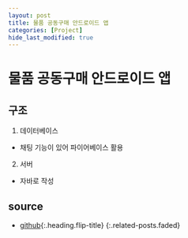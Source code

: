 ```yaml
---
layout: post
title: 물품 공동구매 안드로이드 앱
categories: [Project]
hide_last_modified: true
---
```


# 물품 공동구매 안드로이드 앱

## 구조

1. 데이터베이스

- 채팅 기능이 있어 파이어베이스 활용

2. 서버

- 자바로 작성


## source

- [github]{:.heading.flip-title}
{:.related-posts.faded}

[github]: https://github.com/ownit4137/ComeHere
